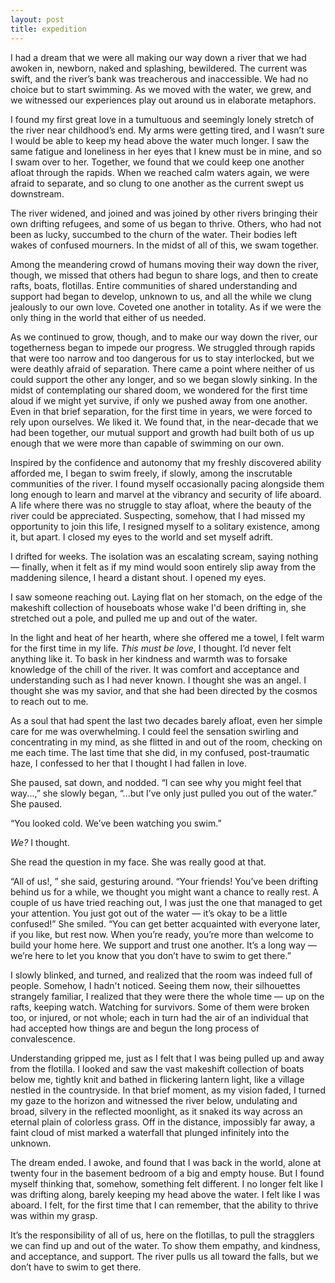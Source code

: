 ```yaml
---
layout: post
title: expedition
---
```

I had a dream that we were all making our way down a river that we had awoken in, newborn, naked and splashing, bewildered. The current was swift, and the river’s bank was treacherous and inaccessible. We had no choice but to start swimming. As we moved with the water, we grew, and we witnessed our experiences play out around us in elaborate metaphors.

I found my first great love in a tumultuous and seemingly lonely stretch of the river near childhood’s end. My arms were getting tired, and I wasn’t sure I would be able to keep my head above the water much longer. I saw the same fatigue and loneliness in her eyes that I knew must be in mine, and so I swam over to her. Together, we found that we could keep one another afloat through the rapids. When we reached calm waters again, we were afraid to separate, and so clung to one another as the current swept us downstream.



The river widened, and joined and was joined by other rivers bringing their own drifting refugees, and some of us began to thrive. Others, who had not been as lucky, succumbed to the churn of the water. Their bodies left wakes of confused mourners. In the midst of all of this, we swam together.

Among the meandering crowd of humans moving their way down the river, though, we missed that others had begun to share logs, and then to create rafts, boats, flotillas. Entire communities of shared understanding and support had began to develop, unknown to us, and all the while we clung jealously to our own love. Coveted one another in totality. As if we were the only thing in the world that either of us needed.

As we continued to grow, though, and to make our way down the river, our togetherness began to impede our progress. We struggled through rapids that were too narrow and too dangerous for us to stay interlocked, but we were deathly afraid of separation. There came a point where neither of us could support the other any longer, and so we began slowly sinking. In the midst of contemplating our shared doom, we wondered for the first time aloud if we might yet survive, if only we pushed away from one another. Even in that brief separation, for the first time in years, we were forced to rely upon ourselves. We liked it. We found that, in the near-decade that we had been together, our mutual support and growth had built both of us up enough that we were more than capable of swimming on our own.

Inspired by the confidence and autonomy that my freshly discovered ability afforded me, I began to swim freely, if slowly, among the inscrutable communities of the river. I found myself occasionally pacing alongside them long enough to learn and marvel at the vibrancy and security of life aboard. A life where there was no struggle to stay afloat, where the beauty of the river could be appreciated. Suspecting, somehow, that I had missed my opportunity to join this life, I resigned myself to a solitary existence, among it, but apart. I closed my eyes to the world and set myself adrift.

I drifted for weeks. The isolation was an escalating scream, saying nothing — finally, when it felt as if my mind would soon entirely slip away from the maddening silence, I heard a distant shout. I opened my eyes.

I saw someone reaching out. Laying flat on her stomach, on the edge of the makeshift collection of houseboats whose wake I'd been drifting in, she stretched out a pole, and pulled me up and out of the water.

In the light and heat of her hearth, where she offered me a towel, I felt warm for the first time in my life. *This must be love*, I thought. I’d never felt anything like it. To bask in her kindness and warmth was to forsake knowledge of the chill of the river. It was comfort and acceptance and understanding such as I had never known. I thought she was an angel. I thought she was my savior, and that she had been directed by the cosmos to reach out to me.

As a soul that had spent the last two decades barely afloat, even her simple care for me was overwhelming. I could feel the sensation swirling and concentrating in my mind, as she flitted in and out of the room, checking on me each time. The last time that she did, in my confused, post-traumatic haze, I confessed to her that I thought I had fallen in love.

She paused, sat down, and nodded. “I can see why you might feel that way...,” she slowly began, “...but I’ve only just pulled you out of the water.” She paused.

“You looked cold. We’ve been watching you swim.”

*We?* I thought.

She read the question in my face. She was really good at that.

“All of us!, ” she said, gesturing around. “Your friends! You’ve been drifting behind us for a while, we thought you might want a chance to really rest. A couple of us have tried reaching out, I was just the one that managed to get your attention. You just got out of the water — it’s okay to be a little confused!” She smiled. “You can get better acquainted with everyone later, if you like, but rest now. When you’re ready, you’re more than welcome to build your home here. We support and trust one another. It’s a long way — we’re here to let you know that you don’t have to swim to get there.”

I slowly blinked, and turned, and realized that the room was indeed full of people. Somehow, I hadn't noticed. Seeing them now, their silhouettes strangely familiar, I realized that they were there the whole time — up on the rafts, keeping watch. Watching for survivors. Some of them were broken too, or injured, or not whole; each in turn had the air of an individual that had accepted how things are and begun the long process of convalescence.

Understanding gripped me, just as I felt that I was being pulled up and away from the flotilla. I looked and saw the vast makeshift collection of boats below me, tightly knit and bathed in flickering lantern light, like a village nestled in the countryside. In that brief moment, as my vision faded, I turned my gaze to the horizon and witnessed the river below, undulating and broad, silvery in the reflected moonlight, as it snaked its way across an eternal plain of colorless grass. Off in the distance, impossibly far away, a faint cloud of mist marked a waterfall that plunged infinitely into the unknown.

The dream ended. I awoke, and found that I was back in the world, alone at twenty four in the basement bedroom of a big and empty house. But I found myself thinking that, somehow, something felt different. I no longer felt like I was drifting along, barely keeping my head above the water. I felt like I was aboard. I felt, for the first time that I can remember, that the ability to thrive was within my grasp.

It’s the responsibility of all of us, here on the flotillas, to pull the stragglers we can find up and out of the water. To show them empathy, and kindness, and acceptance, and support. The river pulls us all toward the falls, but we don’t have to swim to get there.

